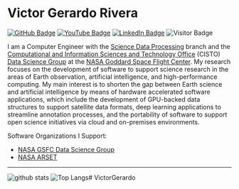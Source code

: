 # Victor Gerardo Rivera

[![GitHub Badge](https://img.shields.io/github/followers/VicGerardoPR?style=social)]((https://github.com/VicGerardoPR))
[![YouTube Badge](https://img.shields.io/badge/My-YouTube-red)](https://www.youtube.com/channel/UCTeEhApKelJQ7Gn2rhAqKXA)
[![LinkedIn Badge](https://img.shields.io/badge/My-LinkedIn-blue)]((https://www.linkedin.com/in/victorgerardo/))
![Visitor Badge](https://komarev.com/ghpvc/?username=jordancaraballo)

I am a Computer Engineer with the [Science Data Processing](https://sed.gsfc.nasa.gov/etd/587) branch and the [Computational and Information Sciences and Technology Office](https://science.gsfc.nasa.gov/cisto/) (CISTO) [Data Science Group](https://science.gsfc.nasa.gov/cisto/istr) at the [NASA Goddard Space Flight Center](https://www.nasa.gov/goddard). My research focuses on the development of software to support science research in the areas of Earth observation, artificial intelligence, and high-performance computing. My main interest is to shorten the gap between Earth science and artificial intelligence by means of hardware accelerated software applications, which include the development of GPU-backed data structures to support satellite data formats, deep learning applications to streamline annotation processes, and the portability of software to support open science initiatives via cloud and on-premises environments.

Software Organizations I Support:

* [NASA GSFC Data Science Group](https://github.com/nasa-nccs-hpda)
* [NASA ARSET](https://github.com/NASAARSET/ARSET_ML_Fundamentals)

---

![github stats](https://github-readme-stats-sigma-five.vercel.app/api?username=VicGerardoPR&show_icons=true)
![Top Langs](https://github-readme-stats-sigma-five.vercel.app/api/top-langs/?username=VicGerardoPR&langs_count=3&hide=javascript,go,html,css,tex)# VictorGerardo
